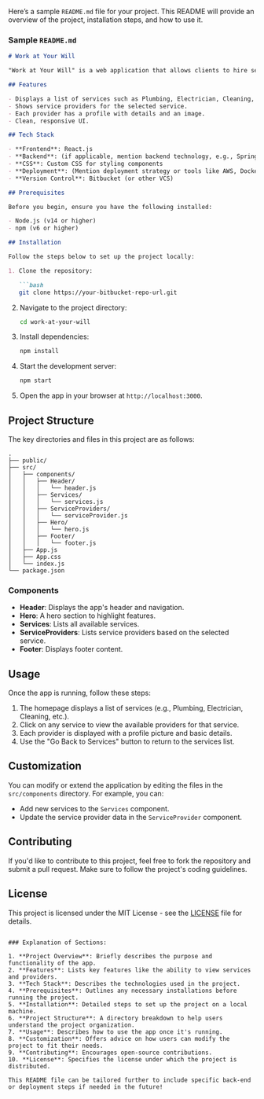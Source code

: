 Here’s a sample `README.md` file for your project. This README will provide an overview of the project, installation steps, and how to use it.

### Sample `README.md`

```markdown
# Work at Your Will

"Work at Your Will" is a web application that allows clients to hire service providers based on the service they are looking for. The application displays a list of services, and clients can click on a service to view available service providers. Each provider has more details and can be selected based on client preferences.

## Features

- Displays a list of services such as Plumbing, Electrician, Cleaning, and more.
- Shows service providers for the selected service.
- Each provider has a profile with details and an image.
- Clean, responsive UI.

## Tech Stack

- **Frontend**: React.js
- **Backend**: (if applicable, mention backend technology, e.g., Spring Boot, Node.js, etc.)
- **CSS**: Custom CSS for styling components
- **Deployment**: (Mention deployment strategy or tools like AWS, Docker, etc.)
- **Version Control**: Bitbucket (or other VCS)

## Prerequisites

Before you begin, ensure you have the following installed:

- Node.js (v14 or higher)
- npm (v6 or higher)

## Installation

Follow the steps below to set up the project locally:

1. Clone the repository:

   ```bash
   git clone https://your-bitbucket-repo-url.git
   ```

2. Navigate to the project directory:

   ```bash
   cd work-at-your-will
   ```

3. Install dependencies:

   ```bash
   npm install
   ```

4. Start the development server:

   ```bash
   npm start
   ```

5. Open the app in your browser at `http://localhost:3000`.

## Project Structure

The key directories and files in this project are as follows:

```
.
├── public/
├── src/
│   ├── components/
│   │   ├── Header/
│   │   │   └── header.js
│   │   ├── Services/
│   │   │   └── services.js
│   │   ├── ServiceProviders/
│   │   │   └── serviceProvider.js
│   │   ├── Hero/
│   │   │   └── hero.js
│   │   ├── Footer/
│   │   │   └── footer.js
│   ├── App.js
│   ├── App.css
│   └── index.js
└── package.json
```

### Components

- **Header**: Displays the app's header and navigation.
- **Hero**: A hero section to highlight features.
- **Services**: Lists all available services.
- **ServiceProviders**: Lists service providers based on the selected service.
- **Footer**: Displays footer content.

## Usage

Once the app is running, follow these steps:

1. The homepage displays a list of services (e.g., Plumbing, Electrician, Cleaning, etc.).
2. Click on any service to view the available providers for that service.
3. Each provider is displayed with a profile picture and basic details.
4. Use the "Go Back to Services" button to return to the services list.

## Customization

You can modify or extend the application by editing the files in the `src/components` directory. For example, you can:

- Add new services to the `Services` component.
- Update the service provider data in the `ServiceProvider` component.

## Contributing

If you'd like to contribute to this project, feel free to fork the repository and submit a pull request. Make sure to follow the project's coding guidelines.

## License

This project is licensed under the MIT License - see the [LICENSE](LICENSE) file for details.

```

### Explanation of Sections:

1. **Project Overview**: Briefly describes the purpose and functionality of the app.
2. **Features**: Lists key features like the ability to view services and providers.
3. **Tech Stack**: Describes the technologies used in the project.
4. **Prerequisites**: Outlines any necessary installations before running the project.
5. **Installation**: Detailed steps to set up the project on a local machine.
6. **Project Structure**: A directory breakdown to help users understand the project organization.
7. **Usage**: Describes how to use the app once it's running.
8. **Customization**: Offers advice on how users can modify the project to fit their needs.
9. **Contributing**: Encourages open-source contributions.
10. **License**: Specifies the license under which the project is distributed.

This README file can be tailored further to include specific back-end or deployment steps if needed in the future!